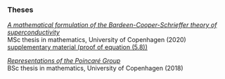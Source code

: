 ### Theses

[*A mathematical formulation of the Bardeen-Cooper-Schrieffer theory of superconductivity*](/files/masters-thesis.pdf) <br> 
MSc thesis in mathematics, University of Copenhagen (2020) <br> 
[supplementary material (proof of equation (5.8))](/assets/files/Proof_of_Equation_(5.8)_final.pdf)

[*Representations of the Poincaré Group*](/assets/files/bachelor.pdf)   <br> 
BSc thesis in mathematics, University of Copenhagen (2018)
